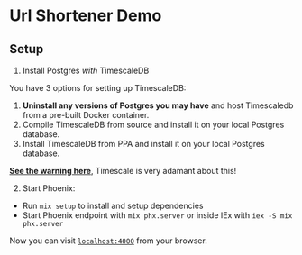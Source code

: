 # Url Shortener Demo

## Setup
1. Install Postgres *with* TimescaleDB

You have 3 options for setting up TimescaleDB:
  1. **Uninstall any versions of Postgres you may have** and host Timescaledb from a pre-built Docker container.
  2. Compile TimescaleDB from source and install it on your local Postgres database.
  3. Install TimescaleDB from PPA and install it on your local Postgres database.

**[See the warning here](https://docs.timescale.com/self-hosted/latest/install/installation-docker/)**, Timescale is very adamant about this!

2. Start Phoenix:
  * Run `mix setup` to install and setup dependencies
  * Start Phoenix endpoint with `mix phx.server` or inside IEx with `iex -S mix phx.server`

Now you can visit [`localhost:4000`](http://localhost:4000) from your browser.
